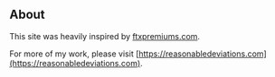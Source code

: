 ## About

This site was heavily inspired by [ftxpremiums.com](https://ftxpremiums.com/).

For more of my work, please visit [https://reasonabledeviations.com](https://reasonabledeviations.com).
